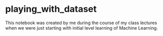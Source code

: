 # playing_with_dataset
This notebook was created by me during the course of my class lectures when we were just starting with initial level learning of Machine Learning.

